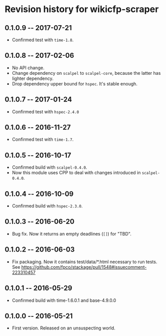 # Revision history for wikicfp-scraper

## 0.1.0.9  -- 2017-07-21

* Confirmed test with `time-1.8`.


## 0.1.0.8  -- 2017-02-06

* No API change.
* Change dependency on `scalpel` to `scalpel-core`, because the latter
  has lighter dependency.
* Drop dependency upper bound for `hspec`. It's stable enough.


## 0.1.0.7  -- 2017-01-24

* Confirmed test with `hspec-2.4.0`


## 0.1.0.6  -- 2016-11-27

* Confirmed test with `time-1.7`.


## 0.1.0.5  -- 2016-10-17

* Confirmed build with `scalpel-0.4.0`.
* Now this module uses CPP to deal with changes introduced in `scalpel-0.4.0`.


## 0.1.0.4  -- 2016-10-09

* Confirmed build with `hspec-2.3.0`.


## 0.1.0.3  -- 2016-06-20

* Bug fix. Now it returns an empty deadlines (`[]`) for "TBD".


## 0.1.0.2  -- 2016-06-03

* Fix packaging. Now it contains test/data/*.html necessary to run
  tests. See https://github.com/fpco/stackage/pull/1548#issuecomment-223310457


## 0.1.0.1  -- 2016-05-29

* Confirmed build with time-1.6.0.1 and base-4.9.0.0


## 0.1.0.0  -- 2016-05-21

* First version. Released on an unsuspecting world.
